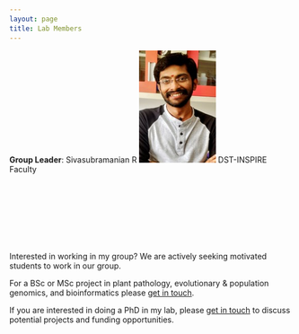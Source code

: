 ```yaml
---
layout: page
title: Lab Members
---
```



**Group Leader**:   Sivasubramanian R 
![alt text](/img/photo.jpg)
                    DST-INSPIRE Faculty

&nbsp;

&nbsp;

&nbsp;

&nbsp;

Interested in working in my group? We are actively seeking motivated students to work in our group.

For a BSc or MSc project in plant pathology, evolutionary & population genomics, and bioinformatics please [get in touch](contact.md).

If you are interested in doing a PhD in my lab, please [get in touch](contact.md) to discuss potential projects and funding opportunities.

